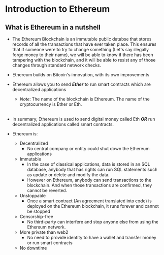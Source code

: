 # Introduction to Ethereum

## What is Ethereum in a nutshell
- The Ethereum Blockchain is an immutable public databse that stores records of all the transactions that have ever taken place. This ensures that if someone were to try to change something (Let's say illegally forge money to their name), we will be able to know if there has been tampering with the blockchain, and it will be able to resist any of those changes through standard network checks.

- Ethereum builds on Bitcoin's innovation, with its own improvements  

- Ethereum allows you to send ___Ether___ to run smart contracts which are decentralized applications

    - *Note*: The name of the blockchain is Ethereum. The name of the cryptocurrency is Ether or Eth.<br><br>

- In summary, Ethereum is used to send digital money called Eth ***OR*** run decentralized  applications called smart contracts.

- Ethereum is:
    - Decentralized
        - No central company or entity could shut down the Ethereum applications
    - Immutable
        - In the case of classical applications, data is stored in an SQL database, anybody that has rights can run SQL statements such as update or delete and modify the data.
        - However on Ethereum, anybody can send transactions to the blockchain. And when those transactions are confirmed, they cannot be reverted.
    - Unstoppable
        - Once a smart contract (An agreement translated into code) is deployed on the Ethereum blockchain, it runs forever and cannot be stopped
    - Censorship-free
        - No third-party can interfere and stop anyone else from using the Ethereum network. 
    - More private than web2
        - No need to provide identity to have a wallet and transfer money or run smart contracts
    - No downtime
